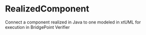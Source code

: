 # RealizedComponent
Connect a component realized in Java to one modeled in xtUML for execution in BridgePoint Verifier
